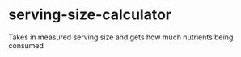 # serving-size-calculator
Takes in measured serving size and gets how much nutrients being consumed
